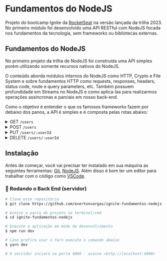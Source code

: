 # Fundamentos do NodeJS 

Projeto do bootcamp Ignite da [RocketSeat](https://www.rocketseat.com.br/) na versão lançada da trilha 2023. No primeiro módulo foi desenvolvido uma API RESTful com NodeJS focada nos fundamentos da tecnologia, sem frameworks ou bibliotecas externas.

## Fundamentos do NodeJS

No primeiro projeto da trilha de NodeJS foi construída uma API simples porém utilizando somente recursos nativos do NodeJS.

O conteúdo aborda módulos internos do NodeJS como HTTP, Crypto e File System e sobre fundamentos HTTP como requests, responses, headers, status code, route e query parameters, etc. Também possuem profundidade em Streams no NodeJS e como aplica-las para realizarmos operações assíncronas e parciais em nosso back-end.

Como o objetivo é entender o que os famosos frameworks fazem por debaixo dos panos, a API é simples e é composta pelas rotas abaixo:

<details>
  <summary>GET <code>/users</code></summary>
  <br>
  Rota para listar os usuários cadastrados. Seu retorno será um JSON com um array contendo os objetos de todos os usuários cadastrados.
</details>

<details>
  <summary>POST <code>/users</code></summary>
  <br>
  Rota para cadastrar um novo usuário. O corpo da requisição é semelhante ao exemplo abaixo e a rota não retornará nada além do status code <code>201</code>.
  <br>
  <pre>
    <code>
      {
        "name": "John Doe",
        "email": "johndoe@example.com"
      }
    </code>
  </pre>
</details>

<details>
  <summary>PUT <code>/users/:userId</code></summary>
  <br>
  Rota para atualizar o cadastro de um usuário. A rota recebe como parâmetro o id do usuário a ser atualizado e o corpo da requisição é semelhante ao exemplo abaixo e substituirá os dados preenchidos anteriormente. A rota não retornará nada além do status code <code>204</code>.
  <br>
  <pre>
    <code>
      {
        "name": "John Doe",
        "email": "johndoe@example.com"
      }
    </code>
  </pre>
</details>

<details>
  <summary>DELETE <code>/users/:userId</code></summary>
  <br>
  Rota para remover o cadastro de um usuário. A rota recebe como parâmetro o id do usuário a ser excluído. A rota não retornará nada além do status code <code>204</code>.
</details>

## Instalação

Antes de começar, você vai precisar ter instalado em sua máquina as seguintes ferramentas:
[Git](https://git-scm.com), [NodeJS](https://nodejs.org/en/).
Além disso é bom ter um editor para trabalhar com o código como [VSCode](https://code.visualstudio.com/).

### 🎲 Rodando o Back End (servidor)

```bash
# Clone este repositório
$ git clone https://github.com/evertonvargas/ignite-fundamentos-nodejs.git

# Acesse a pasta do projeto no terminal/cmd
$ cd ignite-fundamentos-nodejs

# Execute a aplicação em modo de desenvolvimento
$ npm run dev

# Caso prefira usar o Yarn execute o comando abaixo
$ yarn dev

# O servidor inciará na porta 4000 - acesse <http://localhost:4000>
```